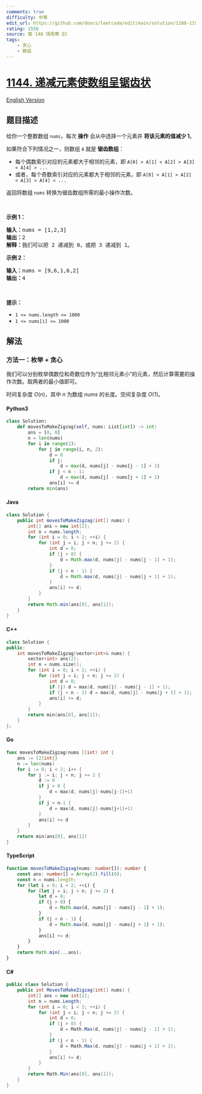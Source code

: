 ```yaml
---
comments: true
difficulty: 中等
edit_url: https://github.com/doocs/leetcode/edit/main/solution/1100-1199/1144.Decrease%20Elements%20To%20Make%20Array%20Zigzag/README.md
rating: 1558
source: 第 148 场周赛 Q1
tags:
    - 贪心
    - 数组
---
```


<!-- problem:start -->

# [1144. 递减元素使数组呈锯齿状](https://leetcode.cn/problems/decrease-elements-to-make-array-zigzag)

[English Version](/solution/1100-1199/1144.Decrease%20Elements%20To%20Make%20Array%20Zigzag/README_EN.md)

## 题目描述

<!-- description:start -->

<p>给你一个整数数组&nbsp;<code>nums</code>，每次 <strong>操作</strong>&nbsp;会从中选择一个元素并 <strong>将该元素的值减少&nbsp;1</strong>。</p>

<p>如果符合下列情况之一，则数组&nbsp;<code>A</code>&nbsp;就是 <strong>锯齿数组</strong>：</p>

<ul>
	<li>每个偶数索引对应的元素都大于相邻的元素，即&nbsp;<code>A[0] &gt; A[1] &lt; A[2] &gt; A[3] &lt; A[4] &gt; ...</code></li>
	<li>或者，每个奇数索引对应的元素都大于相邻的元素，即&nbsp;<code>A[0] &lt; A[1] &gt; A[2] &lt; A[3] &gt; A[4] &lt; ...</code></li>
</ul>

<p>返回将数组&nbsp;<code>nums</code>&nbsp;转换为锯齿数组所需的最小操作次数。</p>

<p>&nbsp;</p>

<p><strong>示例 1：</strong></p>

<pre><strong>输入：</strong>nums = [1,2,3]
<strong>输出：</strong>2
<strong>解释：</strong>我们可以把 2 递减到 0，或把 3 递减到 1。
</pre>

<p><strong>示例 2：</strong></p>

<pre><strong>输入：</strong>nums = [9,6,1,6,2]
<strong>输出：</strong>4
</pre>

<p>&nbsp;</p>

<p><strong>提示：</strong></p>

<ul>
	<li><code>1 &lt;= nums.length &lt;= 1000</code></li>
	<li><code>1 &lt;= nums[i] &lt;= 1000</code></li>
</ul>

<!-- description:end -->

## 解法

<!-- solution:start -->

### 方法一：枚举 + 贪心

我们可以分别枚举偶数位和奇数位作为“比相邻元素小”的元素，然后计算需要的操作次数。取两者的最小值即可。

时间复杂度 $O(n)$，其中 $n$ 为数组 $nums$ 的长度。空间复杂度 $O(1)$。

<!-- tabs:start -->

#### Python3

```python
class Solution:
    def movesToMakeZigzag(self, nums: List[int]) -> int:
        ans = [0, 0]
        n = len(nums)
        for i in range(2):
            for j in range(i, n, 2):
                d = 0
                if j:
                    d = max(d, nums[j] - nums[j - 1] + 1)
                if j < n - 1:
                    d = max(d, nums[j] - nums[j + 1] + 1)
                ans[i] += d
        return min(ans)
```

#### Java

```java
class Solution {
    public int movesToMakeZigzag(int[] nums) {
        int[] ans = new int[2];
        int n = nums.length;
        for (int i = 0; i < 2; ++i) {
            for (int j = i; j < n; j += 2) {
                int d = 0;
                if (j > 0) {
                    d = Math.max(d, nums[j] - nums[j - 1] + 1);
                }
                if (j < n - 1) {
                    d = Math.max(d, nums[j] - nums[j + 1] + 1);
                }
                ans[i] += d;
            }
        }
        return Math.min(ans[0], ans[1]);
    }
}
```

#### C++

```cpp
class Solution {
public:
    int movesToMakeZigzag(vector<int>& nums) {
        vector<int> ans(2);
        int n = nums.size();
        for (int i = 0; i < 2; ++i) {
            for (int j = i; j < n; j += 2) {
                int d = 0;
                if (j) d = max(d, nums[j] - nums[j - 1] + 1);
                if (j < n - 1) d = max(d, nums[j] - nums[j + 1] + 1);
                ans[i] += d;
            }
        }
        return min(ans[0], ans[1]);
    }
};
```

#### Go

```go
func movesToMakeZigzag(nums []int) int {
	ans := [2]int{}
	n := len(nums)
	for i := 0; i < 2; i++ {
		for j := i; j < n; j += 2 {
			d := 0
			if j > 0 {
				d = max(d, nums[j]-nums[j-1]+1)
			}
			if j < n-1 {
				d = max(d, nums[j]-nums[j+1]+1)
			}
			ans[i] += d
		}
	}
	return min(ans[0], ans[1])
}
```

#### TypeScript

```ts
function movesToMakeZigzag(nums: number[]): number {
    const ans: number[] = Array(2).fill(0);
    const n = nums.length;
    for (let i = 0; i < 2; ++i) {
        for (let j = i; j < n; j += 2) {
            let d = 0;
            if (j > 0) {
                d = Math.max(d, nums[j] - nums[j - 1] + 1);
            }
            if (j < n - 1) {
                d = Math.max(d, nums[j] - nums[j + 1] + 1);
            }
            ans[i] += d;
        }
    }
    return Math.min(...ans);
}
```

#### C#

```cs
public class Solution {
    public int MovesToMakeZigzag(int[] nums) {
        int[] ans = new int[2];
        int n = nums.Length;
        for (int i = 0; i < 2; ++i) {
            for (int j = i; j < n; j += 2) {
                int d = 0;
                if (j > 0) {
                    d = Math.Max(d, nums[j] - nums[j - 1] + 1);
                }
                if (j < n - 1) {
                    d = Math.Max(d, nums[j] - nums[j + 1] + 1);
                }
                ans[i] += d;
            }
        }
        return Math.Min(ans[0], ans[1]);
    }
}
```

<!-- tabs:end -->

<!-- solution:end -->

<!-- problem:end -->
